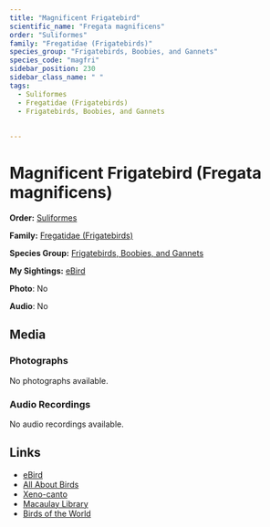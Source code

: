 ```yaml
---
title: "Magnificent Frigatebird"
scientific_name: "Fregata magnificens"
order: "Suliformes"
family: "Fregatidae (Frigatebirds)"
species_group: "Frigatebirds, Boobies, and Gannets"
species_code: "magfri"
sidebar_position: 230
sidebar_class_name: " "
tags: 
  - Suliformes
  - Fregatidae (Frigatebirds)
  - Frigatebirds, Boobies, and Gannets
  
  
---
```


# Magnificent Frigatebird (Fregata magnificens)

**Order:** [Suliformes](/tags/suliformes)

**Family:** [Fregatidae (Frigatebirds)](/tags/fregatidae-frigatebirds)

**Species Group:** [Frigatebirds, Boobies, and Gannets](/tags/frigatebirds-boobies-and-gannets)

**My Sightings:** [eBird](https://ebird.org/lifelist?r=world&time=life&spp=magfri)

**Photo**: No 

**Audio**: No

## Media
### Photographs
No photographs available.

### Audio Recordings
No audio recordings available.

## Links
* [eBird](https://ebird.org/species/magfri) 
* [All About Birds](https://www.allaboutbirds.org/guide/magfri) 
* [Xeno-canto](https://www.xeno-canto.org/species/fregata-magnificens) 
* [Macaulay Library](https://search.macaulaylibrary.org/catalog?taxonCode=magfri&sort=rating_rank_desc)
* [Birds of the World](https://birdsoftheworld.org/bow/species/magfri)
